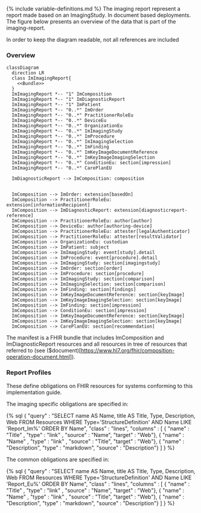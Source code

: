 {% include variable-definitions.md %}
The imaging report represent a report made based on an ImagingStudy. In document based deployments. The figure below presents an overview of the data that is part of the imaging-report.

In order to keep the diagram readable, not all references are included 

### Overview

```mermaid
classDiagram
  direction LR
  class ImImagingReport{
    <<Bundle>>
  }
  ImImagingReport *-- "1" ImComposition
  ImImagingReport *-- "1" ImDiagnosticReport
  ImImagingReport *-- "1" ImPatient
  ImImagingReport *-- "0..*" ImOrder
  ImImagingReport *-- "0..*" PractitionerRoleEu
  ImImagingReport *-- "0..*" DeviceEu
  ImImagingReport *-- "0..*" OrganizationEu
  ImImagingReport *-- "0..*" ImImagingStudy
  ImImagingReport *-- "0..*" ImProcedure
  ImImagingReport *-- "0..*" ImImagingSelection
  ImImagingReport *-- "0..*" ImFinding
  ImImagingReport *-- "0..*" ImKeyImageDocumentReference
  ImImagingReport *-- "0..*" ImKeyImageImagingSelection
  ImImagingReport *-- "0..*" ConditionEu: section[impression]
  ImImagingReport *-- "0..*" CarePlanEU

  ImDiagnosticReport --> ImComposition: composition
  

  ImComposition --> ImOrder: extension[basedOn]  
  ImComposition --> PractitionerRoleEu: extension[informationRecipient]
  ImComposition --> ImDiagnosticReport: extension[diagnosticreport-reference]
  ImComposition --> PractitionerRoleEu: author[author]
  ImComposition --> DeviceEu: author[authoring-device]
  ImComposition --> PractitionerRoleEu: attester[legalAuthenticator]
  ImComposition --> PractitionerRoleEu: attester[resultValidator]
  ImComposition --> OrganizationEu: custodian
  ImComposition --> ImPatient: subject
  ImComposition --> ImImagingStudy: event[study].detail
  ImComposition --> ImProcedure: event[procedure].detail
  ImComposition --> ImImagingStudy: section[imagingstudy]
  ImComposition --> ImOrder: section[order]
  ImComposition --> ImProcedure: section[procedure]
  ImComposition --> ImImagingStudy: section[comparison]
  ImComposition --> ImImagingSelection: section[comparison]
  ImComposition --> ImFinding: section[findings]
  ImComposition --> ImKeyImageDocumentReference: section[keyImage]
  ImComposition --> ImKeyImageImagingSelection: section[keyImage]
  ImComposition --> ImFinding: section[impression]
  ImComposition --> ConditionEu: section[impression]
  ImComposition --> ImKeyImageDocumentReference: section[keyImage]
  ImComposition --> ImKeyImageImagingSelection: section[keyImage]
  ImComposition --> CarePlanEU: section[recommendation]

```

The manifest is a FHIR bundle that includes ImComposition and ImDiagnosticReport resources and all resources in tree of resources that referred to (see ($document)[https://www.hl7.org/fhir/composition-operation-document.html]).

### Report Profiles

These define obligations on FHIR resources for systems conforming to this implementation guide.

The imaging specific obligations are specified in:

{% sql {
  "query" : "SELECT name AS Name, title AS Title, Type, Description, Web FROM Resources WHERE Type='StructureDefinition' AND Name LIKE 'Report_Im%' ORDER BY Name",
  "class" : "lines",
  "columns" : [
    { "name" : "Title"      , "type" : "link"    , "source" : "Name", "target" : "Web"},
    { "name" : "Name"       , "type" : "link"    , "source" : "Title", "target" : "Web"},
    { "name" : "Description", "type" : "markdown", "source" : "Description"}
  ]
} %}

The common obligations are specified in:

{% sql {
  "query" : "SELECT name AS Name, title AS Title, Type, Description, Web FROM Resources WHERE Type='StructureDefinition' AND Name LIKE 'Report_Eu%' ORDER BY Name",
  "class" : "lines",
  "columns" : [
    { "name" : "Title"      , "type" : "link"    , "source" : "Name", "target" : "Web"},
    { "name" : "Name"       , "type" : "link"    , "source" : "Title", "target" : "Web"},
    { "name" : "Description", "type" : "markdown", "source" : "Description"}
  ]
} %}